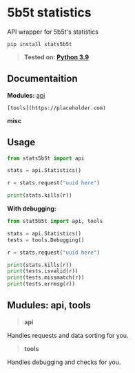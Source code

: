 # 5b5t statistics
API wrapper for 5b5t's statistics

```pip install stats5b5t```

> **Tested on: [Python 3.9](https://www.python.org/downloads/release/python-390)**

## Documentaition
**Modules:**
    [api](https://placeholder.com)

    [tools](https://placeholder.com)
**misc**

## Usage
```py
from stats5b5t import api

stats = api.Statistics()

r = stats.request("uuid here")

print(stats.kills(r))
```

**With debugging:**

```py
from stat5b5t import api, tools

stats = api.Statistics()
tests = tools.Debugging()

r = stats.request("uuid here")

print(stats.kills(r))
print(tests.isvalid(r))
print(tests.missmatch(r))
print(tests.errmsg(r))
```

## Mudules: api, tools

> **api**

Handles requests and data sorting for you.

> **tools**

Handles debugging and checks for you.
